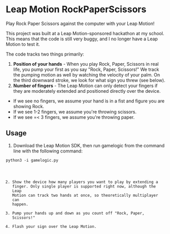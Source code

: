 Leap Motion RockPaperScissors
=============================

Play Rock Paper Scissors against the computer with your Leap Motion!

This project was built at a Leap Motion-sponsored hackathon at my school. This means that the code is still very buggy, and I no longer have a Leap Motion to test it.

The code tracks two things primarily:

1. **Position of your hands** - When you play Rock, Paper, Scissors in real life, you pump your first as you say "Rock, Paper, Scissors!"  We track the pumping motion as well by watching the velocity of your palm.  On the third downward stroke, we look for what sign you threw (see below).
2. **Number of fingers** - The Leap Motion can only detect your fingers if they are moderately extended and positioned directly over the device.
  * If we see no fingers, we assume your hand is in a fist and figure you are showing Rock.
  * If we see 1-2 fingers, we assume you're throwing scissors.
  * If we see =< 3 fingers, we assume you're throwing paper.

Usage
-----
1. Download the Leap Motion SDK, then run gamelogic from the command line with the following command:

<code>python3 -i gamelogic.py


2. Show the device how many players you want to play by extending a finger. Only single player is supported right now, although the Leap Motion can track two hands at once, so theoretically multiplayer can happen.
3. Pump your hands up and down as you count off "Rock, Paper, Scissors!"
4. Flash your sign  over the Leap Motion.

